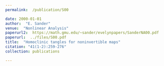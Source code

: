 ```yaml
---
permalink:  /publication/S00

date: 2000-01-01
author:  "E. Sander"
venue:  "Nonlinear Analysis"
paperurl2:  https://math.gmu.edu/~sander/evelynpapers/SanderNA00.pdf
paperurl:  ../files/S00.pdf
title:  "Homoclinic tangles for noninvertible maps"
citation: "41(1-2):259-276"
collection: publications

---
```

